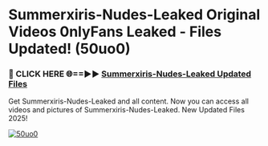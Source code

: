 # Summerxiris-Nudes-Leaked Original Videos 0nlyFans Leaked - Files Updated! (50uo0)

<h3>🔴 CLICK HERE 🌐==►► <a href="https://tinyurl.com/5h6xmrr3" rel="nofollow">Summerxiris-Nudes-Leaked Updated Files</a></h3>

Get Summerxiris-Nudes-Leaked and all content. Now you can access all videos and pictures of Summerxiris-Nudes-Leaked. New Updated Files 2025!

[![50uo0](https://i.imgur.com/KVD873Z.gif)](https://tinyurl.com/5h6xmrr3)
